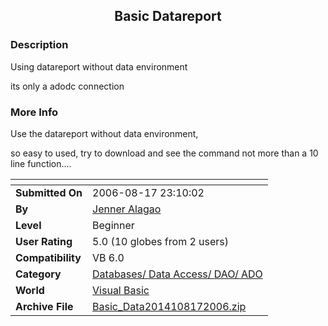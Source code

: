 ﻿<div align="center">

## Basic Datareport


</div>

### Description

Using datareport without data environment

its only a adodc connection
 
### More Info
 
Use the datareport without data environment,

so easy to used, try to download and see the command not more than a 10 line function....


<span>             |<span>
---                |---
**Submitted On**   |2006-08-17 23:10:02
**By**             |[Jenner Alagao](https://github.com/Planet-Source-Code/PSCIndex/blob/master/ByAuthor/jenner-alagao.md)
**Level**          |Beginner
**User Rating**    |5.0 (10 globes from 2 users)
**Compatibility**  |VB 6\.0
**Category**       |[Databases/ Data Access/ DAO/ ADO](https://github.com/Planet-Source-Code/PSCIndex/blob/master/ByCategory/databases-data-access-dao-ado__1-6.md)
**World**          |[Visual Basic](https://github.com/Planet-Source-Code/PSCIndex/blob/master/ByWorld/visual-basic.md)
**Archive File**   |[Basic\_Data2014108172006\.zip](https://github.com/Planet-Source-Code/jenner-alagao-basic-datareport__1-66298/archive/master.zip)








